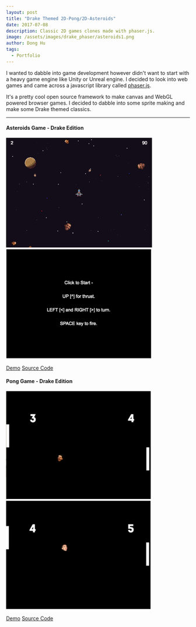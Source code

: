 ```yaml
---
layout: post
title: "Drake Themed 2D-Pong/2D-Asteroids"
date: 2017-07-08
description: Classic 2D games clones made with phaser.js.
image: /assets/images/drake_phaser/asteroids1.png
author: Dong Hu
tags:
  - Portfolio
---
```

I wanted to dabble into game development however didn't want to start with a heavy game engine like Unity or Unreal engine. I decided to look into web games and came across a javascript library called [phaser.js](https://phaser.io/).

It's a pretty cool open source framework to make canvas and WebGL powered browser games. I decided to dabble into some sprite making and make some Drake themed classics.

<hr />

#### Asteroids Game - Drake Edition

<img src="/assets/images/drake_phaser/asteroids1.png" alt="asteroids_1" width="400"/>
<img src="/assets/images/drake_phaser/asteroids2.png" alt="asteroids_2" width="400"/>

[Demo](https://chaodonghu.github.io/phaser_drake_asteroids/)
[Source Code](https://github.com/chaodonghu/phaser_drake_asteroids)

#### Pong Game - Drake Edition

<img src="/assets/images/drake_phaser/pong1.png" alt="pong_1" width="400"/>
<img src="/assets/images/drake_phaser/pong2.png" alt="pong_2" width="400"/>

[Demo](https://chaodonghu.github.io/phaser_drake_pong/)
[Source Code](https://github.com/chaodonghu/phaser_drake_pong)
